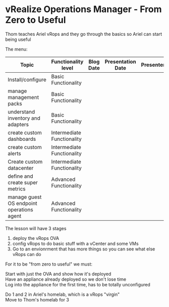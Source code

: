 # vRealize Operations Manager - From Zero to Useful

Thom teaches Ariel vRops and they go through the basics so Ariel can start being useful

The menu:  

| Topic| Functionality level | Blog Date | Presentation Date | Presenter |
|---|---|---|---|---
|Install/configure| Basic Functionality |
| manage management packs | Basic Functionality |
| understand inventory and adapters | Basic Functionality|
| create custom dashboards | Intermediate Functionality |
| create custom alerts | Intermediate Functionality |
| Create custom datacenter | Intermediate Functionality |
| define and create super metrics | Advanced Functionality |
| manage guest OS endpoint operations agent | Advanced Functionality |

The lesson will have 3 stages  

1. deploy the vRops OVA  
2. config vRops to do basic stuff with a vCenter and some VMs  
3. Go to an envionrment that has more things so you can see what else vRops can do  

For it to be "from zero to useful" we must:  

Start with just the OVA and show how it's deployed  
Have an appliance already deployed so we don't lose time  
Log into the appliance for the first time, has to be totally unconfigured  

Do 1 and 2 in Ariel's homelab, which is a vRops "virgin"  
Move to Thom's homelab for 3  
